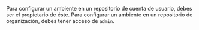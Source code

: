 Para configurar un ambiente en un repositorio de cuenta de usuario, debes ser el propietario de éste. Para configurar un ambiente en un repositorio de organización, debes tener acceso de `admin`.
